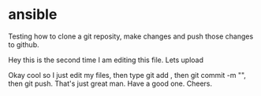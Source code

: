 # ansible

Testing how to clone a git reposity, make changes and push those changes to github.

Hey this is the second time I am editing this file. Lets upload

Okay cool so I just edit my files, then type git add <filename>, then git commit -m "<comment>", then git push. That's just great man. Have a good one. Cheers.
